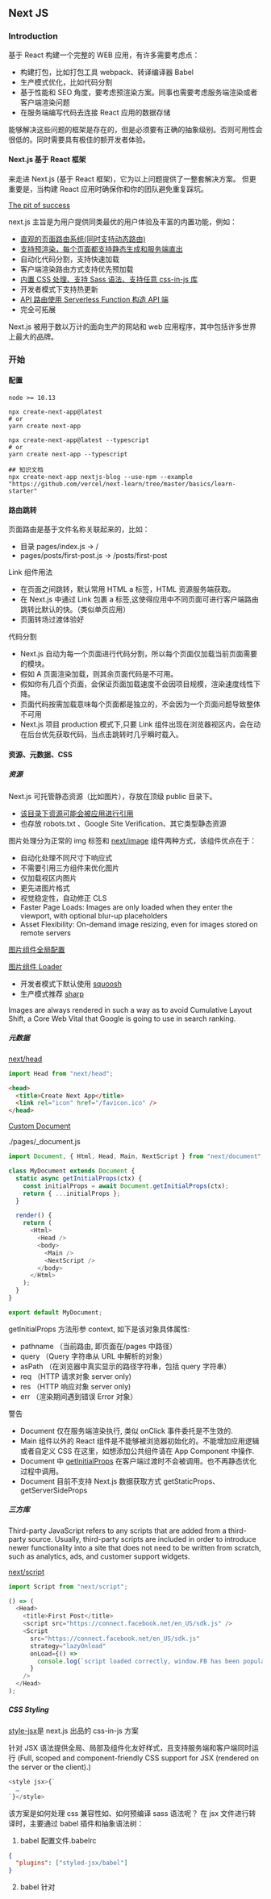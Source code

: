 ## Next JS

### Introduction

基于 React 构建一个完整的 WEB 应用，有许多需要考虑点：

- 构建打包，比如打包工具 webpack、转译编译器 Babel
- 生产模式优化，比如代码分割
- 基于性能和 SEO 角度，要考虑预渲染方案。同事也需要考虑服务端渲染或者客户端渲染问题
- 在服务端编写代码去连接 React 应用的数据存储

能够解决这些问题的框架是存在的，但是必须要有正确的抽象级别。否则可用性会很低的。同时需要具有极佳的额开发者体验。

#### Next.js 基于 React 框架

来走进 Next.js (基于 React 框架)，它为以上问题提供了一整套解决方案。
但更重要是，当构建 React 应用时确保你和你的团队避免重复踩坑。

[The pit of success](https://blog.codinghorror.com/falling-into-the-pit-of-success/)

next.js 主旨是为用户提供同类最优的用户体验及丰富的内置功能，例如：

- [直观的页面路由系统(同时支持动态路由)](https://nextjs.org/docs/basic-features/pages)
- [支持预渲染，每个页面都支持静态生成和服务端直出](https://nextjs.org/docs/basic-features/pages)
- 自动化代码分割，支持快速加载
- 客户端渲染路由方式支持优先预加载
- [内置 CSS 处理、支持 Sass 语法、支持任意 css-in-js 库](https://nextjs.org/docs/basic-features/built-in-css-support)
- 开发者模式下支持热更新
- [API 路由使用 Serverless Function 构造 API 端](https://nextjs.org/docs/api-routes/introduction)
- 完全可拓展

Next.js 被用于数以万计的面向生产的网站和 web 应用程序，其中包括许多世界上最大的品牌。

### 开始

#### 配置

```
node >= 10.13
```

```shell
npx create-next-app@latest
# or
yarn create next-app

npx create-next-app@latest --typescript
# or
yarn create next-app --typescript

## 知识文档
npx create-next-app nextjs-blog --use-npm --example "https://github.com/vercel/next-learn/tree/master/basics/learn-starter"

```

#### 路由跳转

页面路由是基于文件名称关联起来的，比如：

- 目录 pages/index.js -> /
- pages/posts/first-post.js -> /posts/first-post

Link 组件用法

- 在页面之间跳转，默认常用 HTML a 标签，HTML 资源服务端获取。
- 在 Next.js 中通过 Link 包裹 a 标签,这使得应用中不同页面可进行客户端路由跳转比默认的快。（类似单页应用）
- 页面转场过渡体验好

代码分割

- Next.js 自动为每一个页面进行代码分割，所以每个页面仅加载当前页面需要的模块。
- 假如 A 页面渲染加载，则其余页面代码是不可用。
- 假如你有几百个页面，会保证页面加载速度不会因项目规模，渲染速度线性下降。
- 页面代码按需加载意味每个页面都是独立的，不会因为一个页面问题导致整体不可用
- Next.js 项目 production 模式下,只要 Link 组件出现在浏览器视区内，会在动在后台优先获取代码，当点击跳转时几乎瞬时载入。

#### 资源、元数据、CSS

##### 资源

Next.js 可托管静态资源（比如图片），存放在顶级 public 目录下。

- [该目录下资源可能会被应用进行引用](https://nextjs.org/docs/basic-features/static-file-serving)
- 也存放 robots.txt 、Google Site Verification、其它类型静态资源

图片处理分为正常的 img 标签和 [next/image](https://nextjs.org/docs/basic-features/image-optimization) 组件两种方式，该组件优点在于：

- 自动化处理不同尺寸下响应式
- 不需要引用三方组件来优化图片
- 仅加载视区内图片
- 更先进图片格式
- 视觉稳定性，自动修正 CLS
- Faster Page Loads: Images are only loaded when they enter the viewport, with optional blur-up placeholders
- Asset Flexibility: On-demand image resizing, even for images stored on remote servers

[图片组件全局配置](https://nextjs.org/docs/api-reference/next/image#configuration-options)

[图片组件 Loader](https://nextjs.org/docs/api-reference/next/image#loader-configuration)

- 开发者模式下默认使用 [squoosh](https://www.npmjs.com/package/@squoosh/lib)
- 生产模式推荐 [sharp](https://www.npmjs.com/package/sharp)

Images are always rendered in such a way as to avoid Cumulative Layout Shift, a Core Web Vital that Google is going to use in search ranking.

##### 元数据

[next/head](https://nextjs.org/docs/api-reference/next/head)

```javascript
import Head from "next/head";
```

```html
<head>
  <title>Create Next App</title>
  <link rel="icon" href="/favicon.ico" />
</head>
```

[Custom Document](https://nextjs.org/docs/advanced-features/custom-document)

./pages/\_document.js

```javascript
import Document, { Html, Head, Main, NextScript } from "next/document";

class MyDocument extends Document {
  static async getInitialProps(ctx) {
    const initialProps = await Document.getInitialProps(ctx);
    return { ...initialProps };
  }

  render() {
    return (
      <Html>
        <Head />
        <body>
          <Main />
          <NextScript />
        </body>
      </Html>
    );
  }
}

export default MyDocument;
```

getInitialProps 方法形参 context, 如下是该对象具体属性:

- pathname （当前路由, 即页面在/pages 中路径）
- query （Query 字符串从 URL 中解析的对象）
- asPath （在浏览器中真实显示的路径字符串，包括 query 字符串）
- req （HTTP 请求对象 server only)
- res （HTTP 响应对象 server only)
- err （渲染期间遇到错误 Error 对象）

警告

- Document 仅在服务端渲染执行, 类似 onClick 事件委托是不生效的.
- Main 组件以外的 React 组件是不能够被浏览器初始化的。不能增加应用逻辑或者自定义 CSS 在这里，如想添加公共组件请在 App Component 中操作.
- Document 中 [getInitialProps](https://nextjs.org/docs/api-reference/data-fetching/getInitialProps) 在客户端过渡时不会被调用。也不再静态优化过程中调用。
- Document 目前不支持 Next.js 数据获取方式 getStaticProps、 getServerSideProps

##### 三方库

Third-party JavaScript refers to any scripts that are added from a third-party source. Usually, third-party scripts are included in order to introduce newer functionality into a site that does not need to be written from scratch, such as analytics, ads, and customer support widgets.

[next/script](https://nextjs.org/docs/api-reference/next/script)

```javascript
import Script from "next/script";

() => (
  <Head>
    <title>First Post</title>
    <script src="https://connect.facebook.net/en_US/sdk.js" />
    <Script
      src="https://connect.facebook.net/en_US/sdk.js"
      strategy="lazyOnload"
      onLoad={() =>
        console.log(`script loaded correctly, window.FB has been populated`)
      }
    />
  </Head>
);
```

##### CSS Styling

[style-jsx](https://github.com/vercel/styled-jsx)是 next.js 出品的 css-in-js 方案

针对 JSX 语法提供全局、局部及组件化友好样式，且支持服务端和客户端同时运行
(Full, scoped and component-friendly CSS support for JSX (rendered on the server or the client).)

```javascript
<style jsx>{`
  …
`}</style>
```

该方案是如何处理 css 兼容性如、如何预编译 sass 语法呢？
在 jsx 文件进行转译时，主要通过 babel 插件和抽象语法树：

1. babel 配置文件.babelrc

```json
{
  "plugins": ["styled-jsx/babel"]
}
```

2. babel 针对<style>组件转译类似如下

```javascript
import _JSXStyle from "styled-jsx/style";
export default () => (
  <div className="jsx-123">
    <p className="jsx-123">only this paragraph will get the style :)</p>
    <_JSXStyle id="123">{`p.jsx-123 {color: red;}`}</_JSXStyle>
  </div>
);
```

class 名称唯一性给样式提供了组件级封装同时组件内部做了如下优化：

- 渲染时注入样式
- 组件样式仅注入一次（即使组件被使用多次）
- 自动去掉无用样式
- 服务端渲染样式可追踪

styles.js

```javascript
/* styles.js */
import css from "styled-jsx/css";

// Scoped styles
export const button = css`
  button {
    color: hotpink;
  }
`;

// Global styles
export const body = css.global`
  body {
    margin: 0;
  }
`;

// Resolved styles
export const link = css.resolve`
  a {
    color: green;
  }
`;
// link.className -> scoped className to apply to `a` elements e.g. jsx-123
// link.styles -> styles element to render inside of your component

// Works also with default exports
export default css`
  div {
    color: green;
  }
`;
```

```javascript
import styles, { button, body } from "./styles";

export default () => (
  <div>
    <button>styled-jsx</button>
    <style jsx>{styles}</style>
    <style jsx>{button}</style>
    <style jsx global>
      {body}
    </style>
  </div>
);
```

```javascript
import React from "react";
import css from "styled-jsx/css";

function getLinkStyles(color) {
  return css.resolve`
    a {
      color: ${color};
    }
  `;
}

export default (props) => {
  const { className, styles } = getLinkStyles(props.theme.color);

  return (
    <div>
      <Link className={className}>About</Link>
      {styles}
    </div>
  );
};
```

##### Layout 组件

项目顶级目录下创建 components 目录
layout.js

```javascript
import styles from "./layout.module.scss";

export default function Layout({ children }) {
  return <div className={styles.container}>{children}</div>;
}
```

layout.module.scss

```scss
.container {
  max-width: 36rem;
  padding: 0 1rem;
  margin: 3rem auto 6rem;
}
```

next.js css modules 方案引入后：

- 自动化生成唯一的 class 名称，无需担心命名冲突
- next.js 自动化代码分割，确保引入 CSS 内容最小
- 自动萃取 css 内容并生成 css 文件

##### 全局样式

```javascript
import "../styles/global.css";

export default function App({ Component, pageProps }) {
  return <Component {...pageProps} />;
}
```

##### 样式建议

- [classnames](https://github.com/JedWatson/classnames)
- PostCSS Config

#### 自定义 postcss

默认自动使用

- Autoprefixer
- Cross-browser Flexbox bugs
- New CSS features are automatically compiled for Internet Explorer 11 compatibility:
  all Property
  Break Properties
  font-variant Property
  Gap Properties
  Media Query Ranges

By default, CSS Grid and Custom Properties (CSS variables) are not compiled for IE11 support.

[browserslist](https://github.com/browserslist/browserslist) 在不同浏览器工具之间共享设定的目标浏览器版本， 比如：

- babel
- postcss
- autoprefixer

[Does Autoprefixer polyfill Grid Layout for IE?](https://github.com/postcss/autoprefixer#does-autoprefixer-polyfill-grid-layout-for-ie)

#### 服务中间件
符合洋葱模型，逐级调用
固定命名方式 _middleware.ts

https://nextjs.org/docs/middleware

##### sentry
SENTRY_ORG=<org> SENTRY_AUTH_TOKEN=<token> node_modules/.bin/sentry-cli projects list
SENTRY_ORG=yesauto SENTRY_AUTH_TOKEN=34f3f4f3537b4120bd40e405e3c353025c4885a5016f438d97b20f092a3a6f1c node_modules/.bin/sentry-cli projects list
SENTRY_ORG=yesauto SENTRY_AUTH_TOKEN=252a82bc563d11eb99510242ac170015 node_modules/.bin/sentry-cli projects list


#### 代码风格检查


- eslint
- stylelint
- prettier
- editorconfg


#### i18n

https://www.unicode.org/reports/tr35/tr35-59/tr35.html#Identifiers

- Sub-path Routing
```
module.exports = {
  i18n: {
    locales: ['en-US', 'fr', 'nl-NL'],
    defaultLocale: 'en-US',
  },
}
```
内置裁切服务
Next.js 内置支持 CSS 、Sass
